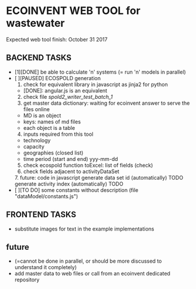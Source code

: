 # ECOINVENT WEB TOOL for wastewater
Expected web tool finish: October 31 2017

## BACKEND TASKS
  * [1][DONE] be able to calculate 'n' systems (= run 'n' models in parallel)
  * [ ][PAUSED] ECOSPOLD generation
    1. check for equivalent library in javascript as jinja2 for python
      - [DONE]: angular.js is an equivalent
    2. check file *spold2_writer_test_batch_1*
    3. get master data dictionary: waiting for ecoinvent answer to serve the files online
      - MD is an object
      - keys: names of md files
      - each object is a table
    4. inputs required from this tool
      - technology  <string>
      - capacity    <number>
      - geographies (closed list)
      - time period (start and end) <string> yyy-mm-dd
    5. check ecospold function toExcel: list of fields (check)
    6. check fields adjacent to activityDataSet
      <usedUserMasterData>
      </usedUserMasterData>
    7. future: code in javascript
      generate data set id    (automatically) TODO
      generate activity index (automatically) TODO
  * [ ][TO DO] some constants without description (file "dataModel/constants.js")

## FRONTEND TASKS
* substitute images for text in the example implementations

## future
* (=cannot be done in parallel, or should be more discussed to understand it completely)
* add master data to web files or call from an ecoinvent dedicated repository
